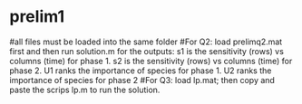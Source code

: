 # prelim1
#all files must be loaded into the same folder
#For Q2: load prelimq2.mat first and then run solution.m
        for the outputs: s1 is the sensitivity (rows) vs columns (time) for phase 1.
                          s2 is the sensitivity (rows) vs columns (time) for phase 2.
                          U1 ranks the importance of species for phase 1.
                          U2 ranks the importance of species for phase 2
#For Q3: load lp.mat; then copy and paste the scrips lp.m to run the solution.
